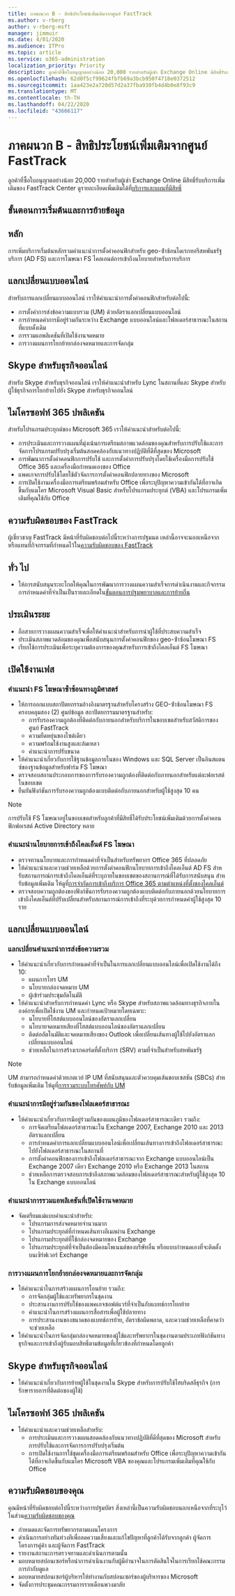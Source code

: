 ```yaml
---
title: ภาคผนวก B - สิทธิประโยชน์เพิ่มเติมจากศูนย์ FastTrack
ms.author: v-rberg
author: v-rberg-msft
manager: jimmuir
ms.date: 4/01/2020
ms.audience: ITPro
ms.topic: article
ms.service: o365-administration
localization_priority: Priority
description: ลูกค้าที่ซื้อใบอนุญาตอย่างน้อย 20,000 รายสําหรับผู้เช่า Exchange Online มีสิทธิ์รับบริการเพิ่มเติมของ FastTrack Center ดูรายละเอียดเพิ่มเติมได้ที่บริการและแผนที่มีสิทธิ์
ms.openlocfilehash: 62d0f5cf99624fbfb69a3bcb950f4718e0372512
ms.sourcegitcommit: 1aa423e2a720d57d2a37fba930fb4d4b0e8f93c9
ms.translationtype: MT
ms.contentlocale: th-TH
ms.lasthandoff: 04/22/2020
ms.locfileid: "43666117"
---
```

# <a name="appendix-b---fasttrack-center-additional-benefit"></a>ภาคผนวก B - สิทธิประโยชน์เพิ่มเติมจากศูนย์ FastTrack

ลูกค้าที่ซื้อใบอนุญาตอย่างน้อย 20,000 รายสําหรับผู้เช่า Exchange Online มีสิทธิ์รับบริการเพิ่มเติมของ FastTrack Center ดูรายละเอียดเพิ่มเติมได้ที่[บริการและแผนที่มีสิทธิ์](M365-eligible-services-and-plans.md) 
  
## <a name="onboarding-and-migration-phases"></a>ขั้นตอนการเริ่มต้นและการย้ายข้อมูล

## <a name="core"></a>หลัก

การเพิ่มบริการเริ่มต้นหลักรวมคําแนะนําการตั้งค่าคอนฟิกสําหรับ geo-ซ้ําซ้อนไดเรกทอรีสหพันธรัฐบริการ (AD FS) และการโฆษณา FS ไคลเอนต์การเข้าถึงนโยบายสําหรับการบริการ 
  
## <a name="exchange-online"></a>แลกเปลี่ยนแบบออนไลน์

สําหรับการแลกเปลี่ยนแบบออนไลน์ เราให้คําแนะนําการตั้งค่าคอนฟิกสําหรับต่อไปนี้:
- การตั้งค่าการส่งข้อความแบบรวม (UM) ด้วยอัตราแลกเปลี่ยนแบบออนไลน์
- การกําหนดค่าการมีอยู่ร่วมกันระหว่าง Exchange แบบออนไลน์และโฟลเดอร์สาธารณะในสถานที่แบบดั้งเดิม
- การรวมแอพลิเคชันที่เปิดใช้งานจดหมาย 
- การวางแผนการโยกย้ายกล่องจดหมายและการจัดกลุ่ม
    
## <a name="skype-for-business-online"></a>Skype สําหรับธุรกิจออนไลน์

สําหรับ Skype สําหรับธุรกิจออนไลน์ เราให้คําแนะนําสําหรับ Lync ในสถานที่และ Skype สําหรับผู้ใช้ธุรกิจการโยกย้ายไปยัง Skype สําหรับธุรกิจออนไลน์
  
## <a name="microsoft-365-apps"></a>ไมโครซอฟท์ 365 ปพลิเคชัน

สําหรับโปรแกรมประยุกต์ของ Microsoft 365 เราให้คําแนะนําสําหรับต่อไปนี้: 
- การประเมินและการวางแผนที่มุ่งเน้นการเตรียมสภาพแวดล้อมของคุณสําหรับการปรับใช้และการจัดการโปรแกรมปรับปรุงเริ่มต้นสอดคล้องกับแนวทางปฏิบัติที่ดีที่สุดของ Microsoft 
- การพัฒนาการตั้งค่าคอนฟิกการปรับใช้ และการตั้งค่าการปรับปรุงโดยใช้เครื่องมือการปรับใช้ Office 365 และเครื่องมือกําหนดเองของ Office 
- แพคเกจการปรับใช้โดยใช้ตัวจัดการการตั้งค่าคอนฟิกปลายทางของ Microsoft  
- การเปิดใช้งานเครื่องมือการเตรียมพร้อมสําหรับ Office เพื่อระบุปัญหาความเข้ากันได้ที่อาจเกิดขึ้นกับแมโคร Microsoft Visual Basic สําหรับโปรแกรมประยุกต์ (VBA) และโปรแกรมเพิ่มเติมที่คุณใช้กับ Office
    
## <a name="fasttrack-responsibilities"></a>ความรับผิดชอบของ FastTrack

ผู้เชี่ยวชาญ FastTrack มีหน้าที่รับผิดชอบต่อไปนี้ระหว่างการปฐมนต เหล่านี้อาจจะนอกเหนือจากหรือแทนที่กิจกรรมที่กําหนดไว้ใน[ความรับผิดชอบของ FastTrack](O365-fasttrack-responsibilities.md)
  
## <a name="general"></a>ทั่ว ไป

- ให้การสนับสนุนระยะไกลให้คุณในการพัฒนาการวางแผนความสําเร็จการดําเนินงานและกิจกรรมการกําหนดค่าที่จําเป็นเป็นรายละเอียดใน[ขั้นตอนการปฐมพยาบาลและการย้ายถิ่น](#onboarding-and-migration-phases)
    
## <a name="assess-phase"></a>ประเมินระยะ

- ถือสายการวางแผนความสําเร็จเพื่อให้คําแนะนําสําหรับการนําผู้ใช้ที่ประสบความสําเร็จ 
- ประเมินสภาพแวดล้อมของคุณเพื่อสนับสนุนการตั้งค่าคอนฟิกของ geo-ซ้ําซ้อนโฆษณา FS  
- เรียกใช้การประเมินเพื่อระบุความต้องการของคุณสําหรับการเข้าถึงไคลเอ็นต์ FS โฆษณา
    
## <a name="enable-phase"></a>เปิดใช้งานเฟส

### <a name="geo-redundant-ad-fs-guidance"></a>คําแนะนํา FS โฆษณาซ้ําซ้อนทางภูมิศาสตร์

- ให้การออกแบบสถาปัตยกรรมอ้างอิงมาตรฐานสําหรับโครงสร้าง GEO-ซ้ําซ้อนโฆษณา FS ครอบคลุมสอง (2) ศูนย์ข้อมูล สถาปัตยกรรมมาตรฐานสําหรับ:
  - การรับรองความถูกต้องที่ติดต่อกับภายนอกสําหรับบริการในขอบเขตสําหรับสวัสดิการของศูนย์ FastTrack 
  - ความยืดหยุ่นของไซต์เดียว  
  - ความพร้อมใช้งานสูงและล้มเหลว  
  - คําแนะนําการปรับขนาด 
- ให้คําแนะนําเกี่ยวกับการใช้ฐานข้อมูลภายในของ Windows และ SQL Server เป็นอินสแตนซ์ของฐานข้อมูลสําหรับฟาร์ม FS โฆษณา   
- ตรวจสอบสถานประกอบการของการรับรองความถูกต้องที่ติดต่อกับภายนอกสําหรับแต่ละฟอเรสต์ในขอบเขต  
- ยืนยันฟังก์ชันการรับรองความถูกต้องแบบติดต่อกับภายนอกสําหรับผู้ใช้สูงสุด 10 คน
    
> [!NOTE]
> การปรับใช้ FS โฆษณาอยู่ในขอบเขตสําหรับลูกค้าที่มีสิทธิ์ได้รับประโยชน์เพิ่มเติมด้วยการตั้งค่าคอนฟิกฟอเรสต์ Active Directory หลาย 
  
### <a name="ad-fs-client-access-policy-guidance"></a>คําแนะนํานโยบายการเข้าถึงไคลเอ็นต์ FS โฆษณา

- ตรวจทานนโยบายและการกําหนดค่าที่จําเป็นสําหรับทรัพยากร Office 365 ที่ปลอดภัย  
- ให้คําแนะนําและความช่วยเหลือด้วยการตั้งค่าคอนฟิกนโยบายการเข้าถึงไคลเอ็นต์ AD FS สําหรับสถานการณ์การเข้าถึงไคลเอ็นต์ที่ระบุภายในขอบเขตของสถานการณ์ที่ได้รับการสนับสนุน สําหรับข้อมูลเพิ่มเติม ให้ดูที่[การจํากัดการเข้าถึงบริการ Office 365 ตามตําแหน่งที่ตั้งของไคลเอ็นต์](https://go.microsoft.com/fwlink/?LinkID=525689) 
- ตรวจสอบความถูกต้องของฟังก์ชันการรับรองความถูกต้องแบบติดต่อกับภายนอกด้วยนโยบายการเข้าถึงไคลเอ็นต์ที่ปรับเปลี่ยนสําหรับสถานการณ์การเข้าถึงที่ระบุด้วยการกําหนดค่าผู้ใช้สูงสุด 10 ราย
    
## <a name="exchange-online"></a>แลกเปลี่ยนแบบออนไลน์

### <a name="exchange-unified-messaging-guidance"></a>แลกเปลี่ยนคําแนะนําการส่งข้อความรวม

- ให้คําแนะนําเกี่ยวกับการกําหนดค่าที่จําเป็นในการแลกเปลี่ยนแบบออนไลน์เพื่อเปิดใช้งานได้ถึง 10: 
  - แผนการโทร UM   
  - นโยบายกล่องจดหมาย UM 
  - ผู้เข้าร่วมประชุมอัตโนมัติ  
- ให้คําแนะนําสําหรับการกําหนดค่า Lync หรือ Skype สําหรับสภาพแวดล้อมทางธุรกิจภายในองค์กรเพื่อเปิดใช้งาน UM และกําหนดเป้าหมายโดยเฉพาะ:  
  - นโยบายที่โฮสต์แบบออนไลน์ของอัตราแลกเปลี่ยน  
  - นโยบายจดหมายเสียงที่โฮสต์แบบออนไลน์ของอัตราแลกเปลี่ยน 
  - ติดต่ออัตโนมัติและจดหมายเสียงของ Outlook เพื่อเปลี่ยนเส้นทางผู้ใช้ไปยังอัตราแลกเปลี่ยนแบบออนไลน์ 
  - ช่วยเหลือในการสร้างเรกคอร์ดที่ตั้งบริการ (SRV) ตามที่จําเป็นสําหรับสหพันธรัฐ
> [!NOTE]
> UM สามารถกําหนดค่าด้วยเกตเวย์ IP UM ที่สนับสนุนและตัวควบคุมเส้นขอบเซสชัน (SBCs) สําหรับข้อมูลเพิ่มเติม ให้ดูที่[การรวมระบบโทรศัพท์กับ UM](https://go.microsoft.com/fwlink/?LinkID=809293) 
  
### <a name="public-folder-coexistence-guidance"></a>คําแนะนําการมีอยู่ร่วมกันของโฟลเดอร์สาธารณะ

- ให้คําแนะนําเกี่ยวกับการมีอยู่ร่วมกันของแผนภูมิของโฟลเดอร์สาธารณะเดียว รวมถึง:  
  - การจัดเตรียมโฟลเดอร์สาธารณะใน Exchange 2007, Exchange 2010 และ 2013 อัตราแลกเปลี่ยน 
  - การกําหนดค่าการแลกเปลี่ยนแบบออนไลน์เพื่อเปลี่ยนเส้นทางการเข้าถึงโฟลเดอร์สาธารณะไปยังโฟลเดอร์สาธารณะในสถานที่  
  - การตั้งค่าคอนฟิกของการเข้าถึงโฟลเดอร์สาธารณะจาก Exchange แบบออนไลน์เป็น Exchange 2007 เดียว Exchange 2010 หรือ Exchange 2013 ในสถาน  
  - ช่วยเหลือการตรวจสอบการเข้าถึงสภาพแวดล้อมของโฟลเดอร์สาธารณะสําหรับผู้ใช้สูงสุด 10 ใน Exchange แบบออนไลน์
    
### <a name="mail-enabled-application-integration-guidance"></a>คําแนะนําการรวมแอพลิเคชันที่เปิดใช้งานจดหมาย

- จัดเตรียมแม่แบบคําแนะนําสําหรับ:  
  - โปรแกรมการส่งจดหมายจํานวนมาก  
  - โปรแกรมประยุกต์ที่กําหนดเส้นทางอีเมลผ่าน Exchange  
  - โปรแกรมประยุกต์ที่ใช้กล่องจดหมายของ Exchange  
  - โปรแกรมประยุกต์ที่จําเป็นต้องมีคอมโพเนนต์ของบริษัทอื่น หรือแบบกําหนดเองที่จะติดตั้งบนเซิร์ฟเวอร์ Exchange
    
### <a name="mailbox-migration-planning-and-grouping"></a>การวางแผนการโยกย้ายกล่องจดหมายและการจัดกลุ่ม

- ให้คําแนะนําในการสร้างแผนการโอนย้าย รวมถึง:  
  - การจัดกลุ่มผู้ใช้และทรัพยากรในชุดงาน
  - ประสานงานการปรับใช้ของแพคเกจซอฟต์แวร์ที่จําเป็นกับแบทช์การโยกย้าย   
  - คําแนะนําในการสร้างแผนการสื่อสารเพื่อผู้ใช้ปลายทาง 
  - การประสานงานของขนาดของแบทช์การย้าย, อัตราข้อผิดพลาด, และความช่วยเหลือที่คาดว่าจะช่วยเหลือ 
- ให้คําแนะนําในการจัดกลุ่มกล่องจดหมายของผู้ใช้และทรัพยากรในชุดงานตามประเภทฟังก์ชันทางธุรกิจและการเข้าถึงผู้รับมอบสิทธิ์ตามข้อมูลที่เกี่ยวข้องที่กําหนดโดยลูกค้า
    
## <a name="skype-for-business-online"></a>Skype สําหรับธุรกิจออนไลน์

- ให้คําแนะนําเกี่ยวกับการย้ายผู้ใช้ในชุดงานใน Skype สําหรับการปรับใช้ไฮบริดสลีธุรกิจ (การรักษารายการที่ติดต่อของผู้ใช้)
    
## <a name="microsoft-365-apps"></a>ไมโครซอฟท์ 365 ปพลิเคชัน

- ให้คําแนะนําและความช่วยเหลือสําหรับ:  
  - การประเมินและการวางแผนสอดคล้องกับแนวทางปฏิบัติที่ดีที่สุดของ Microsoft สําหรับการปรับใช้และการจัดการการปรับปรุงเริ่มต้น
  - การเปิดใช้งานการใช้ชุดเครื่องมือการเตรียมพร้อมสําหรับ Office เพื่อระบุปัญหาความเข้ากันได้ที่อาจเกิดขึ้นกับแมโคร Microsoft VBA ของคุณและโปรแกรมเพิ่มเติมที่คุณใช้กับ Office
  
## <a name="your-responsibilities"></a>ความรับผิดชอบของคุณ

คุณมีหน้าที่รับผิดชอบต่อไปนี้ระหว่างการปฐมบัตร สิ่งเหล่านี้เป็นความรับผิดชอบนอกเหนือจากที่ระบุไว้ในส่วน[ความรับผิดชอบของคุณ](O365-your-responsibilities.md) 
  
- กําหนดและจัดการทรัพยากรตามแผนโครงการ  
- ดําเนินการอย่างทันท่วงทีเพื่อลดความเสี่ยงและแก้ไขปัญหาที่ลูกค้าได้รับจากลูกค้า ผู้จัดการโครงการคู่ค้า และผู้จัดการ FastTrack   
- รายงานสถานะการตรวจทานและดําเนินการตามนั้น   
- มอบหมายสปอนเซอร์หรือนําการดําเนินงานกับผู้มีอํานาจในการตัดสินใจในการเรียกใช้คณะกรรมการกํากับดูแล  
- มอบหมายสปอนเซอร์ผู้บริหารให้ทํางานกับสปอนเซอร์ของผู้บริหารของ Microsoft  
- จัดตั้งการประชุมคณะกรรมการรายเดือนพวงมาลัย
